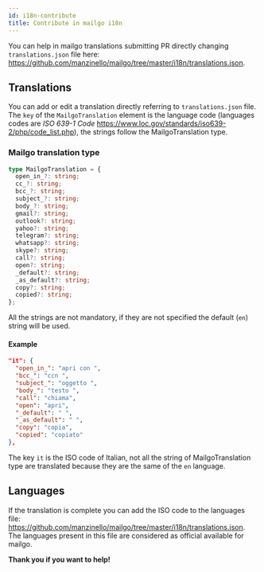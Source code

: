 ```yaml
---
id: i18n-contribute
title: Contribute in mailgo i18n
---
```


You can help in mailgo translations submitting PR directly changing `translations.json` file here: https://github.com/manzinello/mailgo/tree/master/i18n/translations.json.

## Translations

You can add or edit a translation directly referring to `translations.json` file. The `key` of the `MailgoTranslation` element is the language code (languages codes are _ISO 639-1 Code_ https://www.loc.gov/standards/iso639-2/php/code_list.php), the strings follow the MailgoTranslation type.

### Mailgo translation type

```ts
type MailgoTranslation = {
  open_in_?: string;
  cc_?: string;
  bcc_?: string;
  subject_?: string;
  body_?: string;
  gmail?: string;
  outlook?: string;
  yahoo?: string;
  telegram?: string;
  whatsapp?: string;
  skype?: string;
  call?: string;
  open?: string;
  _default?: string;
  _as_default?: string;
  copy?: string;
  copied?: string;
};
```

All the strings are not mandatory, if they are not specified the default (`en`) string will be used.

#### Example

```json
"it": {
  "open_in_": "apri con ",
  "bcc_": "ccn ",
  "subject_": "oggetto ",
  "body_": "testo ",
  "call": "chiama",
  "open": "apri",
  "_default": " ",
  "_as_default": " ",
  "copy": "copia",
  "copied": "copiato"
},
```

The key `it` is the ISO code of Italian, not all the string of MailgoTranslation type are translated because they are the same of the `en` language.

## Languages

If the translation is complete you can add the ISO code to the languages file: https://github.com/manzinello/mailgo/tree/master/i18n/translations.json. The languages present in this file are considered as official available for mailgo.

**Thank you if you want to help!**
